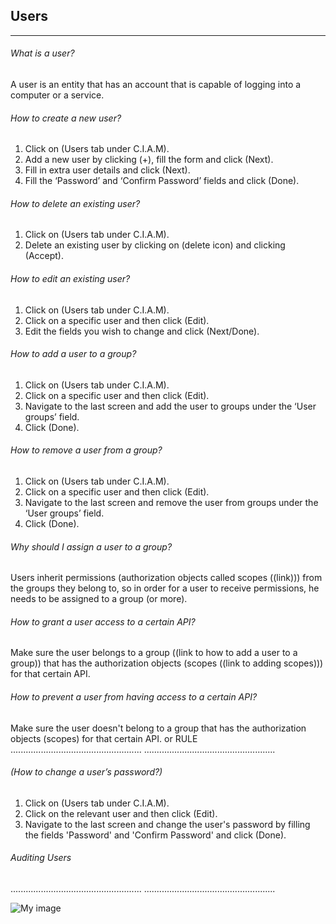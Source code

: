 ## Users
---

###### What is a user?
A user is an entity that has an account that is capable of logging into a computer or a service.

###### How to create a new user?
1. Click on (Users tab under C.I.A.M).
2. Add a new user by clicking (+), fill the form and click (Next).
3. Fill in extra user details and click (Next).
4. Fill the ‘Password’ and ‘Confirm Password’ fields and click (Done).

###### How to delete an existing user?
1. Click on (Users tab under C.I.A.M).
2. Delete an existing user by clicking on (delete icon) and clicking (Accept).


###### How to edit an existing user?
1. Click on (Users tab under C.I.A.M).
2. Click on a specific user and then click (Edit).
3. Edit the fields you wish to change and click (Next/Done).


###### How to add a user to a group?
1. Click on (Users tab under C.I.A.M).
2. Click on a specific user and then click (Edit).
3. Navigate to the last screen and add the user to groups under the ‘User groups’ field.
4. Click (Done).

###### How to remove a user from a group?
1. Click on (Users tab under C.I.A.M).
2. Click on a specific user and then click (Edit).
3. Navigate to the last screen and remove the user from groups under the ‘User groups’ field.
4. Click (Done).

###### Why should I assign a user to a group?
Users inherit permissions (authorization objects called scopes ((link))) from the groups they belong to, so in order for a user to receive permissions, he needs to be assigned to a group (or more).

###### How to grant a user access to a certain API?
Make sure the user belongs to a group ((link to how to add a user to a group)) that has the authorization objects (scopes ((link to adding scopes))) for that certain API.

###### How to prevent a user from having access to a certain API?
Make sure the user doesn't belong to a group that has the authorization objects (scopes) for that certain API.
or
RULE
....................................................
....................................................

###### (How to change a user’s password?)
1. Click on (Users tab under C.I.A.M).
2. Click on the relevant user and then click (Edit).
3. Navigate to the last screen and change the user's password by filling the fields 'Password' and 'Confirm Password' and click (Done).

###### Auditing Users
....................................................
.................................................... 

![My image](img/cancel.png)
